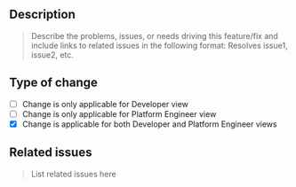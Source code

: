 ## Description
> Describe the problems, issues, or needs driving this feature/fix and include links to related issues in the following format: Resolves issue1, issue2, etc.

## Type of change

- [ ] Change is only applicable for Developer view
- [ ] Change is only applicable for Platform Engineer view
- [x] Change is applicable for both Developer and Platform Engineer views

## Related issues
> List related issues here
